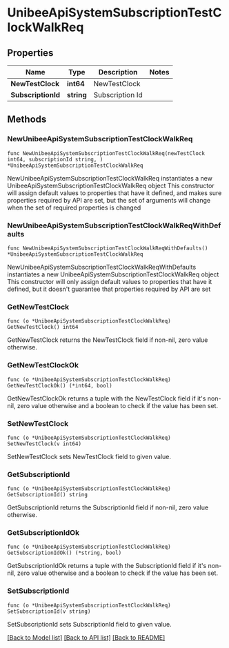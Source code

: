 # UnibeeApiSystemSubscriptionTestClockWalkReq

## Properties

Name | Type | Description | Notes
------------ | ------------- | ------------- | -------------
**NewTestClock** | **int64** | NewTestClock | 
**SubscriptionId** | **string** | Subscription Id | 

## Methods

### NewUnibeeApiSystemSubscriptionTestClockWalkReq

`func NewUnibeeApiSystemSubscriptionTestClockWalkReq(newTestClock int64, subscriptionId string, ) *UnibeeApiSystemSubscriptionTestClockWalkReq`

NewUnibeeApiSystemSubscriptionTestClockWalkReq instantiates a new UnibeeApiSystemSubscriptionTestClockWalkReq object
This constructor will assign default values to properties that have it defined,
and makes sure properties required by API are set, but the set of arguments
will change when the set of required properties is changed

### NewUnibeeApiSystemSubscriptionTestClockWalkReqWithDefaults

`func NewUnibeeApiSystemSubscriptionTestClockWalkReqWithDefaults() *UnibeeApiSystemSubscriptionTestClockWalkReq`

NewUnibeeApiSystemSubscriptionTestClockWalkReqWithDefaults instantiates a new UnibeeApiSystemSubscriptionTestClockWalkReq object
This constructor will only assign default values to properties that have it defined,
but it doesn't guarantee that properties required by API are set

### GetNewTestClock

`func (o *UnibeeApiSystemSubscriptionTestClockWalkReq) GetNewTestClock() int64`

GetNewTestClock returns the NewTestClock field if non-nil, zero value otherwise.

### GetNewTestClockOk

`func (o *UnibeeApiSystemSubscriptionTestClockWalkReq) GetNewTestClockOk() (*int64, bool)`

GetNewTestClockOk returns a tuple with the NewTestClock field if it's non-nil, zero value otherwise
and a boolean to check if the value has been set.

### SetNewTestClock

`func (o *UnibeeApiSystemSubscriptionTestClockWalkReq) SetNewTestClock(v int64)`

SetNewTestClock sets NewTestClock field to given value.


### GetSubscriptionId

`func (o *UnibeeApiSystemSubscriptionTestClockWalkReq) GetSubscriptionId() string`

GetSubscriptionId returns the SubscriptionId field if non-nil, zero value otherwise.

### GetSubscriptionIdOk

`func (o *UnibeeApiSystemSubscriptionTestClockWalkReq) GetSubscriptionIdOk() (*string, bool)`

GetSubscriptionIdOk returns a tuple with the SubscriptionId field if it's non-nil, zero value otherwise
and a boolean to check if the value has been set.

### SetSubscriptionId

`func (o *UnibeeApiSystemSubscriptionTestClockWalkReq) SetSubscriptionId(v string)`

SetSubscriptionId sets SubscriptionId field to given value.



[[Back to Model list]](../README.md#documentation-for-models) [[Back to API list]](../README.md#documentation-for-api-endpoints) [[Back to README]](../README.md)


